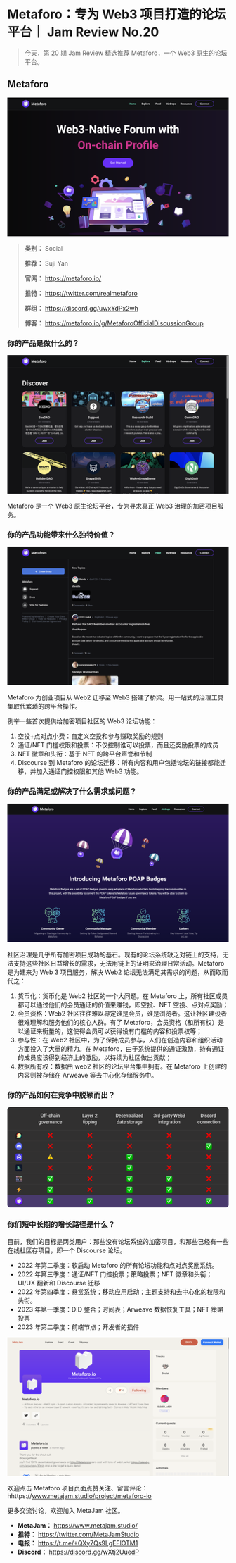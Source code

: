 # Metaforo：专为 Web3 项目打造的论坛平台｜ Jam Review No.20

> 今天，第 20 期 Jam Review 精选推荐 Metaforo，一个 Web3 原生的论坛平台。

## Metaforo

![](./metaforo-homepage.png)

> **类别：** Social
>
> **推荐：** Suji Yan
>
> **官网：** https://metaforo.io/
>
> **推特：** https://twitter.com/realmetaforo
>
> **群组：** https://discord.gg/uwxYdPx2wh
>
> **博客：** https://metaforo.io/g/MetaforoOfficialDiscussionGroup

### 你的产品是做什么的？

![](./01.png)

Metaforo 是一个 Web3 原生论坛平台，专为寻求真正 Web3 治理的加密项目服务。

### 你的产品功能带来什么独特价值？

![](./02.png)

Metaforo 为创业项目从 Web2 迁移至 Web3 搭建了桥梁。用一站式的治理工具集取代繁琐的跨平台操作。

例举一些首次提供给加密项目社区的 Web3 论坛功能：

1. 空投+点对点小费：自定义空投和参与赚取奖励的规则
2. 通证/NFT 门槛权限和投票：不仅控制谁可以投票，而且还奖励投票的成员
3. NFT 徽章和头衔：基于 NFT 的跨平台声誉和节制
4. Discourse 到 Metaforo 的论坛迁移：所有内容和用户包括论坛的链接都能迁移，并加入通证门控权限和其他 Web3 功能。

### 你的产品满足或解决了什么需求或问题？

![](./03.png)

社区治理是几乎所有加密项目成功的基石。现有的论坛系统缺乏对链上的支持，无法支持这些社区日益增长的需求，无法用链上的证明来治理日常活动。Metaforo 是为建来为 Web 3 项目服务，解决 Web2 论坛无法满足其需求的问题，从而取而代之：

1. 货币化：货币化是 Web2 社区的一个大问题。在 Metaforo 上，所有社区成员都可以通过他们的会员通证的价值来赚钱，即空投、NFT 空投、点对点奖励；
2. 会员资格：Web2 社区往往难以界定谁是会员，谁是浏览者。这让社区建设者很难理解和服务他们的核心人群。有了 Metaforo，会员资格（和所有权）是以通证来衡量的，这使得会员可以获得设有门槛的内容和投票权等；
3. 参与性：在 Web2 社区中，为了保持成员参与，人们在创造内容和组织活动方面投入了大量的精力。在 Metaforo，由于系统提供的通证激励，持有通证的成员应该得到经济上的激励，以持续为社区做出贡献；
4. 数据所有权：数据由 web2 社区的论坛平台集中拥有。在 Metaforo 上创建的内容则被存储在 Arweave 等去中心化存储服务中。

### 你的产品如何在竞争中脱颖而出？

![](./comparison.png)

### 你们短中长期的增长路径是什么？

目前，我们的目标是两类用户：那些没有论坛系统的加密项目，和那些已经有一些在线社区存项目，即一个 Discourse 论坛。

- 2022 年第二季度：软启动 Metaforo 的所有论坛功能和点对点奖励系统。
- 2022 年第三季度：通证/NFT 门控投票；策略投票；NFT 徽章和头衔；UI/UX 翻新和 Discourse 迁移
- 2022 年第四季度：悬赏系统；移动应用启动；主题支持和去中心化的权限和头衔。
- 2023 年第一季度：DID 整合；时间表；Arweave 数据恢复工具；NFT 策略投票
- 2023 年第二季度：前端节点；开发者的插件

![](./metaforo-profile.png)

欢迎点击 Metaforo 项目页面点赞关注、留言评论：hhttps://www.metajam.studio/project/metaforo-io

更多交流讨论，欢迎加入 MetaJam 社区。

- **MetaJam：** https://www.metajam.studio/
- **推特：** https://twitter.com/MetaJamStudio
- **电报：** https://t.me/+QXy7Qs9LgEFlOTM1
- **Discord：** https://discord.gg/wXtj2UuedP
